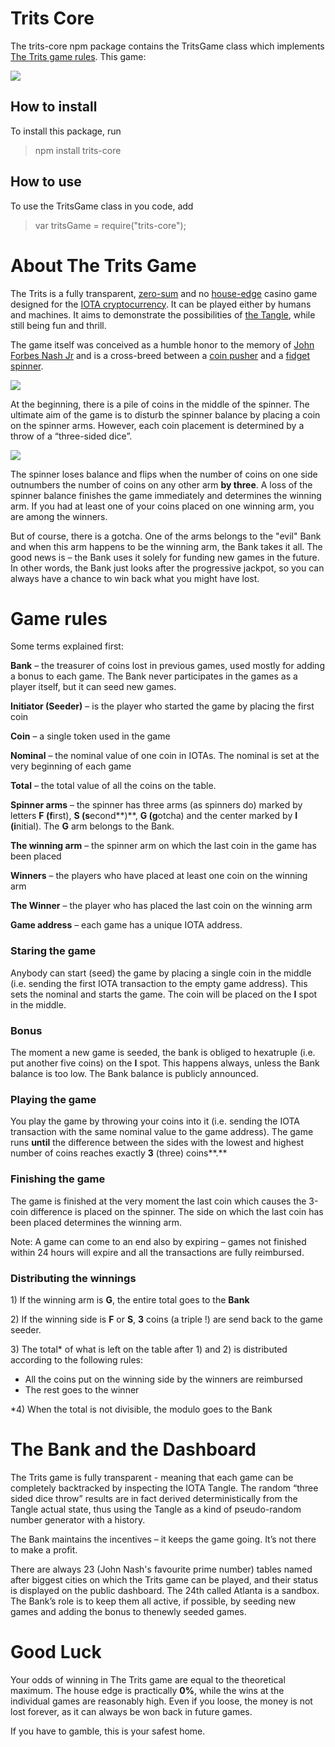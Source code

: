 # Trits Core

The trits-core npm package contains the TritsGame class which implements <a href="https://trits.win/rules" target="_blank">The Trits game rules</a>. This game:

<img src="https://ia601506.us.archive.org/32/items/example_20171018/example.png"/>

## How to install

To install this package, run

> npm install trits-core

## How to use

To use the TritsGame class in you code, add

> var tritsGame = require("trits-core");

About The Trits Game
====================

The Trits is a fully transparent, <a href="https://en.wikipedia.org/wiki/Zero-sum_game" target="_blank">zero-sum</a> and no <a href="https://cs.wikipedia.org/wiki/House_Edge" target="_blank">house-edge</a> casino game designed for the <a href="https://iota.org/" target="_blank">IOTA cryptocurrency</a>. It can be played either by humans and machines. It aims to demonstrate the possibilities of <a href="http://iota.dance/live/" target="_blank">the Tangle</a>, while still being fun and thrill.

The game itself was conceived as a humble honor to the memory of <a href="https://www.youtube.com/watch?v=oM1SflhJDoc" target="_blank">John Forbes Nash Jr</a> and is a cross-breed between a <a href="https://en.wikipedia.org/wiki/Medal_game#Pusher_gamex_type" target="_blank">coin pusher</a> and a <a href="https://en.wikipedia.org/wiki/Fidget_spinner" target="_blank">fidget spinner</a>.

<img src="https://archive.org/download/spinner_middle/spinner_middle.png"/>

At the beginning, there is a pile of coins in the middle of the spinner. The ultimate aim of the game is to disturb the spinner balance by placing a coin on the spinner arms. However, each coin placement is determined by a throw of a “three-sided dice”.

<img src="https://archive.org/download/trits_logo_middle/trits_logo_middle.png"/>

The spinner loses balance and flips when the number of coins on one side outnumbers the number of coins on any other arm **by three**. A loss of the spinner balance finishes the game immediately and determines the winning arm. If you had at least one of your coins placed on one winning arm, you are among the winners.

But of course, there is a gotcha. One of the arms belongs to the "evil" Bank and when this arm happens to be the winning arm, the Bank takes it all. The good news is – the Bank uses it solely for funding new games in the future. In other words, the Bank just looks after the progressive jackpot, so you can always have a chance to win back what you might have lost.

Game rules
==========

Some terms explained first:

**Bank** – the treasurer of coins lost in previous games, used mostly for adding a bonus to each game. The Bank never participates in the games as a player itself, but it can seed new games.

**Initiator (Seeder)** – is the player who started the game by placing the first coin

**Coin** – a single token used in the game

**Nominal** – the nominal value of one coin in IOTAs. The nominal is set at the very beginning of each game

**Total** – the total value of all the coins on the table.

**Spinner arms** – the spinner has three arms (as spinners do) marked by letters **F (f**irst), **S (s**econd**)**, **G (g**otcha) and the center marked by **I (i**nitial). The **G** arm belongs to the Bank.

**The winning arm** – the spinner arm on which the last coin in the game has been placed

**Winners** – the players who have placed at least one coin on the winning arm

**The Winner** – the player who has placed the last coin on the winning arm

**Game address** – each game has a unique IOTA address.

### Staring the game

Anybody can start (seed) the game by placing a single coin in the middle (i.e. sending the first IOTA transaction to the empty game address). This sets the nominal and starts the game. The coin will be placed on the **I** spot in the middle.

### Bonus

The moment a new game is seeded, the bank is obliged to hexatruple (i.e. put another five coins) on the **I** spot. This happens always, unless the Bank balance is too low. The Bank balance is publicly announced.

### Playing the game

You play the game by throwing your coins into it (i.e. sending the IOTA transaction with the same nominal value to the game address). The game runs **until** the difference between the sides with the lowest and highest number of coins reaches exactly **3** (three) coins**.**

### Finishing the game

The game is finished at the very moment the last coin which causes the 3-coin difference is placed on the spinner. The side on which the last coin has been placed determines the winning arm.

Note: A game can come to an end also by expiring – games not finished within 24 hours will expire and all the transactions are fully reimbursed.

### Distributing the winnings

1\) If the winning arm is **G**, the entire total goes to the **Bank**

2\) If the winning side is **F** or **S**, **3** coins (a triple !) are send back to the game seeder.

3\) The total\* of what is left on the table after 1) and 2) is distributed according to the following rules:

-   All the coins put on the winning side by the winners are reimbursed
-   The rest goes to the winner

\*4) When the total is not divisible, the modulo goes to the Bank

The Bank and the Dashboard
==========================

The Trits game is fully transparent - meaning that each game can be completely backtracked by inspecting the IOTA Tangle. The random “three sided dice throw” results are in fact derived deterministically from the Tangle actual state, thus using the Tangle as a kind of pseudo-random number generator with a history.

The Bank maintains the incentives – it keeps the game going. It’s not there to make a profit.

There are always 23 (John Nash's favourite prime number) tables named after biggest cities on which the Trits game can be played, and their status is displayed on the public dashboard. The 24th called Atlanta is a sandbox. The Bank’s role is to keep them all active, if possible, by seeding new games and adding the bonus to thenewly seeded games.

Good Luck
=======

Your odds of winning in The Trits game are equal to the theoretical maximum. The house edge is practically **0%**, while the wins at the individual games are reasonably high. Even if you loose, the money is not lost forever, as it can always be won back in future games.

If you have to gamble, this is your safest home.




